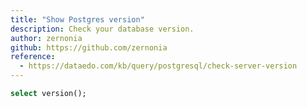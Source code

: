 ```yaml
---
title: "Show Postgres version"
description: Check your database version.
author: zernonia
github: https://github.com/zernonia
reference:
  - https://dataedo.com/kb/query/postgresql/check-server-version
---
```


```sql
select version();
```
